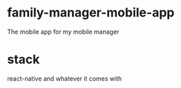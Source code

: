 # family-manager-mobile-app
The mobile app for my mobile manager

# stack
react-native and whatever it comes with
